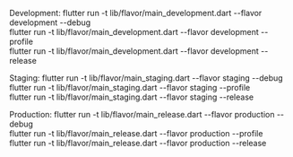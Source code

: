Development:
flutter run -t lib/flavor/main_development.dart --flavor development --debug  
flutter run -t lib/flavor/main_development.dart --flavor development --profile  
flutter run -t lib/flavor/main_development.dart --flavor development --release  

Staging:
flutter run -t lib/flavor/main_staging.dart --flavor staging --debug  
flutter run -t lib/flavor/main_staging.dart --flavor staging --profile  
flutter run -t lib/flavor/main_staging.dart --flavor staging --release  

Production:
flutter run -t lib/flavor/main_release.dart --flavor production --debug  
flutter run -t lib/flavor/main_release.dart --flavor production --profile  
flutter run -t lib/flavor/main_release.dart --flavor production --release 
